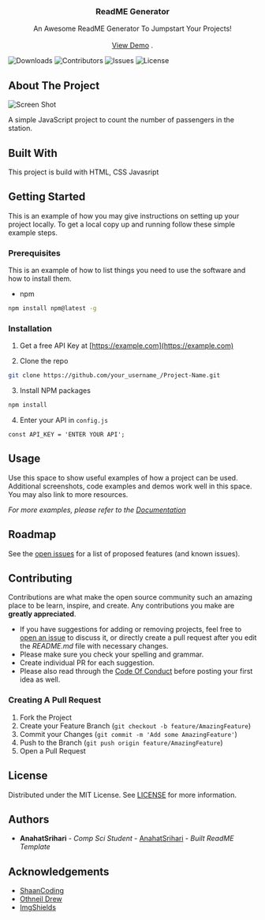 <br/>
<p align="center">
  <h3 align="center">ReadME Generator</h3>

  <p align="center">
    An Awesome ReadME Generator To Jumpstart Your Projects!
    <br/>
    <br/>
    <a href="https://github.com/AnahatSrihari/Passenger-counter">View Demo</a>
    .
  </p>
</p>

![Downloads](https://img.shields.io/github/downloads/AnahatSrihari/Passenger-counter/total) ![Contributors](https://img.shields.io/github/contributors/AnahatSrihari/Passenger-counter?color=dark-green) ![Issues](https://img.shields.io/github/issues/AnahatSrihari/Passenger-counter) ![License](https://img.shields.io/github/license/AnahatSrihari/Passenger-counter) 

## About The Project

![Screen Shot](https://passenger-counter.tagin.repl.co/)

A simple JavaScript project to count the number of passengers in the station.

## Built With

This project is build with HTML, CSS Javasript

## Getting Started

This is an example of how you may give instructions on setting up your project locally.
To get a local copy up and running follow these simple example steps.

### Prerequisites

This is an example of how to list things you need to use the software and how to install them.

* npm

```sh
npm install npm@latest -g
```

### Installation

1. Get a free API Key at [https://example.com](https://example.com)

2. Clone the repo

```sh
git clone https://github.com/your_username_/Project-Name.git
```

3. Install NPM packages

```sh
npm install
```

4. Enter your API in `config.js`

```JS
const API_KEY = 'ENTER YOUR API';
```

## Usage

Use this space to show useful examples of how a project can be used. Additional screenshots, code examples and demos work well in this space. You may also link to more resources.

_For more examples, please refer to the [Documentation](https://example.com)_

## Roadmap

See the [open issues](https://github.com/AnahatSrihari/Passenger-counter/issues) for a list of proposed features (and known issues).

## Contributing

Contributions are what make the open source community such an amazing place to be learn, inspire, and create. Any contributions you make are **greatly appreciated**.
* If you have suggestions for adding or removing projects, feel free to [open an issue](https://github.com/AnahatSrihari/Passenger-counter/issues/new) to discuss it, or directly create a pull request after you edit the *README.md* file with necessary changes.
* Please make sure you check your spelling and grammar.
* Create individual PR for each suggestion.
* Please also read through the [Code Of Conduct](https://github.com/AnahatSrihari/Passenger-counter/blob/main/CODE_OF_CONDUCT.md) before posting your first idea as well.

### Creating A Pull Request

1. Fork the Project
2. Create your Feature Branch (`git checkout -b feature/AmazingFeature`)
3. Commit your Changes (`git commit -m 'Add some AmazingFeature'`)
4. Push to the Branch (`git push origin feature/AmazingFeature`)
5. Open a Pull Request

## License

Distributed under the MIT License. See [LICENSE](https://github.com/AnahatSrihari/Passenger-counter/blob/main/LICENSE.md) for more information.

## Authors

* **AnahatSrihari** - *Comp Sci Student* - [AnahatSrihari](https://github.com/ShaanCoding/) - *Built ReadME Template*

## Acknowledgements

* [ShaanCoding](https://github.com/ShaanCoding/)
* [Othneil Drew](https://github.com/othneildrew/Best-README-Template)
* [ImgShields](https://shields.io/)
